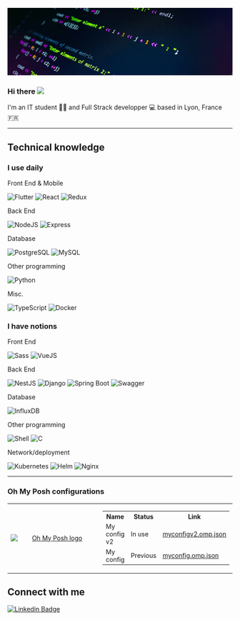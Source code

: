<img src="assets/Ailoua.gif" alt="Ailoua banner"></img>

<h3>Hi there <img src="https://user-images.githubusercontent.com/42378118/110234147-e3259600-7f4e-11eb-95be-0c4047144dea.gif" width="30"></h3>

I'm an IT student 👨‍🎓 and Full Strack developper 💻 based in Lyon, France 🇫🇷

---

<h2> Technical knowledge </h2>

<h3> I use daily </h3>

Front End & Mobile

![Flutter](https://img.shields.io/badge/Flutter-02569B?style=for-the-badge&logo=flutter&logoColor=white)
![React](https://img.shields.io/badge/React-20232A?style=for-the-badge&logo=react&logoColor=61DAFB)
![Redux](https://img.shields.io/badge/Redux-593D88?style=for-the-badge&logo=redux&logoColor=white)

Back End

![NodeJS](https://img.shields.io/badge/Node.js-339933?style=for-the-badge&logo=nodedotjs&logoColor=white)
![Express](https://img.shields.io/badge/Express.js-000000?style=for-the-badge&logo=express&logoColor=white)

Database

![PostgreSQL](https://img.shields.io/badge/PostgreSQL-316192?style=for-the-badge&logo=postgresql&logoColor=white)
![MySQL](https://img.shields.io/badge/MySQL-005C84?style=for-the-badge&logo=mysql&logoColor=white)

Other programming

![Python](https://img.shields.io/badge/Python-FFD43B?style=for-the-badge&logo=python&logoColor=blue)

Misc.

![TypeScript](https://img.shields.io/badge/TypeScript-007ACC?style=for-the-badge&logo=typescript&logoColor=white)
![Docker](https://img.shields.io/badge/Docker-2CA5E0?style=for-the-badge&logo=docker&logoColor=white)

<h3> I have notions </h3>

Front End

![Sass](https://img.shields.io/badge/Sass-CC6699?style=for-the-badge&logo=sass&logoColor=white)
![VueJS](https://img.shields.io/badge/Vue.js-35495E?style=for-the-badge&logo=vuedotjs&logoColor=4FC08D)

Back End

![NestJS](https://img.shields.io/badge/nestjs-E0234E?style=for-the-badge&logo=nestjs&logoColor=white)
![Django](https://img.shields.io/badge/Django-092E20?style=for-the-badge&logo=django&logoColor=green)
![Spring Boot](https://img.shields.io/badge/Spring_Boot-F2F4F9?style=for-the-badge&logo=spring-boot)
![Swagger](https://img.shields.io/badge/Swagger-85EA2D?style=for-the-badge&logo=Swagger&logoColor=white)

Database

![InfluxDB](https://img.shields.io/badge/InfluxDB-22ADF6?style=for-the-badge&logo=InfluxDB&logoColor=white)

Other programming

![Shell](https://img.shields.io/badge/Shell_Script-121011?style=for-the-badge&logo=gnu-bash&logoColor=white)
![C](https://img.shields.io/badge/C-00599C?style=for-the-badge&logo=c&logoColor=white)

Network/deployment

![Kubernetes](https://img.shields.io/badge/kubernetes-326ce5.svg?&style=for-the-badge&logo=kubernetes&logoColor=white)
![Helm](https://img.shields.io/badge/Helm-0F1689?style=for-the-badge&logo=Helm&labelColor=0F1689)
![Nginx](https://img.shields.io/badge/Nginx-009639?style=for-the-badge&logo=nginx&logoColor=white)

---

<h3>Oh My Posh configurations</h3>

<table>
  <tr>
    <td align="center" width="300">
      <a href="https://ohmyposh.dev/">
        <img 
          style="display: block; 
            margin-left: auto;
            margin-right: auto;
            width: 100%;"
          src="https://raw.githubusercontent.com/jandedobbeleer/oh-my-posh/main/website/static/img/logo.png"
          alt="Oh My Posh logo">
        </img>
      </a>
    </td>
    <td align="center">      
      <table style="margin-left: auto; margin-right: auto;">
        <tr><th>Name</th>           <th>Status</th>      <th>Link</th></tr>
        <tr><td>My config v2</td>   <td>In use</td>       <td><a href="https://gist.github.com/eloibrd/523e7b9d55d99da5f37b26d72b8ebabd"> myconfigv2.omp.json </a></td></tr>
        <tr><td>My config</td>        <td>Previous</td>       <td><a href="https://gist.github.com/eloibrd/9d14411e133053bd64886c7f7f9421a0"> myconfig.omp.json </a></td></tr>
      </table>
    </td>
  </tr>
</table>

<h2 align="left">Connect with me</h2>

[![Linkedin Badge](https://img.shields.io/badge/LinkedIn-0077B5?style=for-the-badge&logo=linkedin&logoColor=white)](https://www.linkedin.com/in/eloi-bernard-42590a196/)
